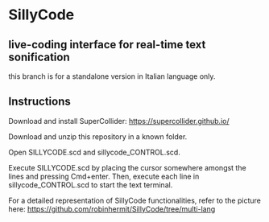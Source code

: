 # SillyCode
## live-coding interface for real-time text sonification
this branch is for a standalone version in Italian language only.

## Instructions

Download and install SuperCollider: https://supercollider.github.io/

Download and unzip this repository in a known folder.

Open SILLYCODE.scd and sillycode_CONTROL.scd.

Execute SILLYCODE.scd by placing the cursor somewhere amongst the lines and pressing Cmd+enter.
Then, execute each line in sillycode_CONTROL.scd to start the text terminal.

For a detailed representation of SillyCode functionalities, refer to the picture here: https://github.com/robinhermit/SillyCode/tree/multi-lang
